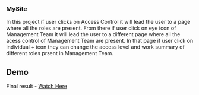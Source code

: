 ### MySite
In this project if user clicks on Access Control it will lead the user to a page where all the roles are present. From there if user click on eye icon of Management Team it will lead the user to a different page where all the acess control of Management Team are present. In that page if user click on individual + icon they can change the access level and work  summary of different roles prsent in Management Team.
## Demo
Final result - [Watch Here](https://mysitelisting.herokuapp.com/) 


